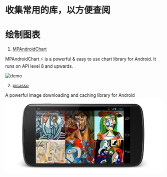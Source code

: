 # 收集常用的库，以方便查阅

# 绘制图表
  1. [MPAndroidChart](https://github.com/PhilJay/MPAndroidChart)
  
  MPAndroidChart :zap: is a powerful & easy to use chart library for Android. It runs on API level 8 and upwards.
  
  ![demo](https://camo.githubusercontent.com/78b4bc4e50e151970961daf56e81c4c0db72d27c/68747470733a2f2f7261772e6769746875622e636f6d2f5068696c4a61792f4d5043686172742f6d61737465722f73637265656e73686f74732f73696d706c6564657369676e5f6261726368617274332e706e67)

2. [picasso](https://github.com/square/picasso)

 A powerful image downloading and caching library for Android
 ![demo](https://github.com/square/picasso/blob/master/website/static/sample.png)
